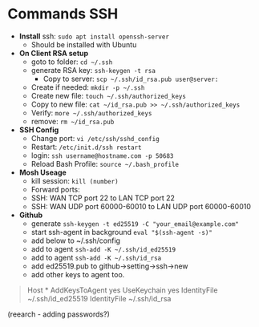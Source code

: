 # Commands SSH

- **Install** ssh: `sudo apt install openssh-server`
  - Should be installed with Ubuntu
- **On Client RSA setup**
  - goto to folder: `cd ~/.ssh`
  - generate RSA key: `ssh-keygen -t rsa`
    - Copy to server: `scp ~/.ssh/id_rsa.pub user@server:`
  - Create if needed: `mkdir -p ~/.ssh`
  - Create new file: `touch ~/.ssh/authorized_keys`
  - Copy to new file: `cat ~/id_rsa.pub >> ~/.ssh/authorized_keys`
  - Verify: `more ~/.ssh/authorized_keys`
  - remove: `rm ~/id_rsa.pub`
- **SSH Config**
  - Change port: `vi /etc/ssh/sshd_config`
  - Restart: `/etc/init.d/ssh restart`
  - login: `ssh username@hostname.com -p 50683`
  - Reload Bash Profile: `source ~/.bash_profile`
- **Mosh Useage**
  - kill session: `kill (number)`
  - Forward ports:
  - SSH: WAN TCP port 22 to LAN TCP port 22
  - SSH: WAN UDP port 60000-60010 to LAN UDP port 60000-60010
- **Github**
  - generate `ssh-keygen -t ed25519 -C "your_email@example.com"`
  - start ssh-agent in background `eval "$(ssh-agent -s)"`
  - add below to ~/.ssh/config
  - add to agent `ssh-add -K ~/.ssh/id_ed25519`
  - add to agent `ssh-add -K ~/.ssh/id_rsa`
  - add ed25519.pub to github->setting->ssh->new
  - add other keys to agent too.

>Host *
>  AddKeysToAgent yes
>  UseKeychain yes
>  IdentityFile ~/.ssh/id_ed25519
>  IdentityFile ~/.ssh/id_rsa

(reearch - adding passwords?)
